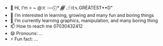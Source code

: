 - 👋 Hi, I’m > ~ @⁨☠️ ๛⍣⃝ *𒁂𓄂𝕚𝕥𝕩.GRÉÀTÉST**D"⁩ 
- 👀 I’m interested in learning, growing and many fun and boring things 
- 🌱 I’m currently learning graphics, manipulation, and many boring thing
- 📫 How to reach me 07030432412
- 😄 Pronouns: ...
- ⚡ Fun fact: ...

<!---
Daniel-cloud-lad/Daniel-cloud-lad is a ✨ special ✨ repository because its `README.md` (this file) appears on your GitHub profile.
You can click the Preview 
link to take a look at your changes.
--->
